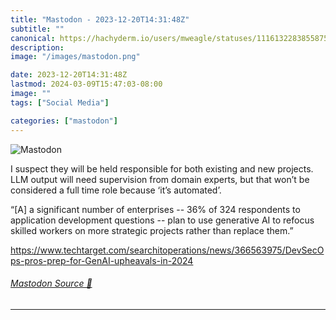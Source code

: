 ```yaml
---
title: "Mastodon - 2023-12-20T14:31:48Z"
subtitle: ""
canonical: https://hachyderm.io/users/mweagle/statuses/111613228385587508
description:
image: "/images/mastodon.png"

date: 2023-12-20T14:31:48Z
lastmod: 2024-03-09T15:47:03-08:00
image: ""
tags: ["Social Media"]

categories: ["mastodon"]
---
```

![Mastodon](/images/mastodon.png)

<p>I suspect they will be held responsible for both existing and new projects. LLM output  will need supervision from domain experts, but that won’t be considered a full time role because ‘it’s automated’. </p><p>“[A] a significant number of enterprises -- 36% of 324 respondents to application development questions -- plan to use generative AI to refocus skilled workers on more strategic projects rather than replace them.” </p><p><a href="https://www.techtarget.com/searchitoperations/news/366563975/DevSecOps-pros-prep-for-GenAI-upheavals-in-2024" target="_blank" rel="nofollow noopener noreferrer" translate="no"><span class="invisible">https://www.</span><span class="ellipsis">techtarget.com/searchitoperati</span><span class="invisible">ons/news/366563975/DevSecOps-pros-prep-for-GenAI-upheavals-in-2024</span></a></p>


###### [Mastodon Source 🐘](https://hachyderm.io/@mweagle/111613228385587508)

___

